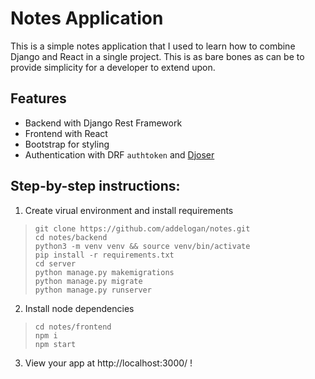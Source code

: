 # Notes Application

This is a simple notes application that I used to learn how to combine Django and React in a single project. This is as bare bones as can be to provide simplicity for a developer to extend upon.
## Features

- Backend with Django Rest Framework
- Frontend with React 
- Bootstrap for styling
- Authentication with DRF `authtoken` and [Djoser](https://djoser.readthedocs.io/en/latest/)

## Step-by-step instructions:
1. Create virual environment and install requirements
> ```
> git clone https://github.com/addelogan/notes.git
> cd notes/backend
> python3 -m venv venv && source venv/bin/activate
> pip install -r requirements.txt
> cd server
> python manage.py makemigrations
> python manage.py migrate
> python manage.py runserver
> ```
2. Install node dependencies
> ```
> cd notes/frontend
> npm i
> npm start
> ```
3. View your app at http://localhost:3000/ !

